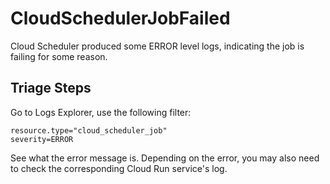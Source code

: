 # CloudSchedulerJobFailed

Cloud Scheduler produced some ERROR level logs, indicating the job is
failing for some reason.

## Triage Steps

Go to Logs Explorer, use the following filter:

```
resource.type="cloud_scheduler_job"
severity=ERROR
```

See what the error message is. Depending on the error, you may also need
to check the corresponding Cloud Run service's log.
